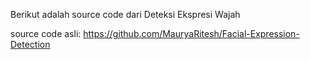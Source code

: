 Berikut adalah source code dari Deteksi Ekspresi Wajah

source code asli: https://github.com/MauryaRitesh/Facial-Expression-Detection
